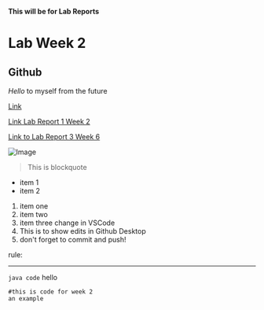 **This will be for Lab Reports**
# Lab Week 2
## Github

*Hello* to myself from the future

[Link](https://ucsd-cse15l-w22.github.io/)

[Link Lab Report 1 Week 2](https://EvelyneAvila.github.io/cse15l-lab-reports/lab-report-1-week-2.html)

[Link to Lab Report 3 Week 6](https://evelyneavila.github.io/cse15l-lab-reports/lab-report-3-week-6)

![Image](https://cdn.idntimes.com/content-images/duniaku/post/20210226/8-0930d22cd3c6be8b3a469ef8d2c5ef59-1a632f682515312b134ca1fb0f3f52f9.jpg)

> This is blockquote

* item 1
* item 2

1. item one
2. item two
3. item three change in VSCode
4. This is to show edits in Github Desktop
5. don't forget to commit and push!

rule:

***

`java code` hello

```
#this is code for week 2
an example
```




